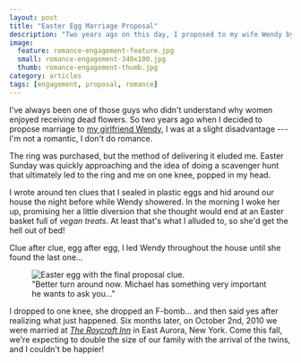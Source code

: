 ```yaml
---
layout: post
title: "Easter Egg Marriage Proposal"
description: "Two years ago on this day, I proposed to my wife Wendy by leading her on an Easter egg scavenger hunt."
image: 
  feature: romance-engagement-feature.jpg
  small: romance-engagement-340x100.jpg
  thumb: romance-engagement-thumb.jpg
category: articles
tags: [engagement, proposal, romance]
---
```


I've always been one of those guys who didn't understand why women enjoyed receiving dead flowers. So two years ago when I decided to propose marriage to [my girlfriend Wendy](http://2littlerosebuds.com/), I was at a slight disadvantage --- I'm not a romantic, I don't do romance.

The ring was purchased, but the method of delivering it eluded me. Easter Sunday was quickly approaching and the idea of doing a scavenger hunt that ultimately led to the ring and me on one knee, popped in my head.

I wrote around ten clues that I sealed in plastic eggs and hid around our house the night before while Wendy showered. In the morning I woke her up, promising her a little diversion that she thought would end at an Easter basket full of *vegan treats*. At least that's what I alluded to, so she'd get the hell out of bed!

Clue after clue, egg after egg, I led Wendy throughout the house until she found the last one...

<figure><img src="{{ site.url }}/images/final-egg-clue.jpg" alt="Easter egg with the final proposal clue." />
	<figcaption>"Better turn around now. Michael has something very important he wants to ask you..."</figcaption>
</figure>

I dropped to one knee, she dropped an F-bomb... and then said yes after realizing what just happened. Six months later, on October 2nd, 2010 we were married at [*The Roycroft Inn*](http://www.roycroftinn.com/) in East Aurora, New York. Come this fall, we're expecting to double the size of our family with the arrival of the twins, and I couldn't be happier!